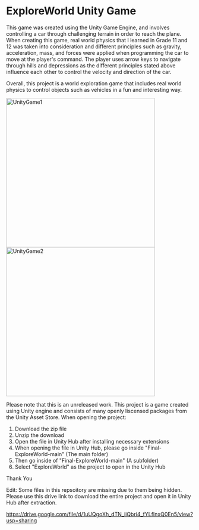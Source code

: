 # ExploreWorld Unity Game

This game was created using the Unity Game Engine, and involves controlling a car through challenging terrain in order to reach the plane. When creating this game, real world physics that I learned in Grade 11 and 12 was taken into consideration and different principles such as gravity, acceleration, mass, and forces were applied when programming the car to move at the player's command. The player uses arrow keys to navigate through hills and depressions as the different principles stated above influence each other to control the velocity and direction of the car. 

Overall, this project is a world exploration game that includes real world physics to control objects such as vehicles in a fun and interesting way.

<img width="400" alt="UnityGame1" src="https://user-images.githubusercontent.com/86132908/216204924-7b5c965d-8d89-481c-8dba-848c1814f03b.PNG"><img width="400" alt="UnityGame2" src="https://user-images.githubusercontent.com/86132908/216208081-e9ecbf8f-ce0b-4ec9-98b4-327541bc7e32.PNG">

Please note that this is an unreleased work. 
This project is a game created using Unity engine and consists of many openly liscensed packages from the Unity Asset Store.
When opening the project:
1. Download the zip file
2. Unzip the download
3. Open the file in Unity Hub after installing necessary extensions
4. When opening the file in Unity Hub, please go inside "Final-ExploreWorld-main" (The main folder)
5. Then go inside of "Final-ExploreWorld-main" (A subfolder)
6. Select "ExploreWorld" as the project to open in the Unity Hub

Thank You

Edit: Some files in this repsoitory are missing due to them being hidden. Please use this drive link to download the entire project and open it in Unity Hub after extraction.

https://drive.google.com/file/d/1uUQgoXh_dTN_iiQbri4_fYLfInxQ0En5/view?usp=sharing
